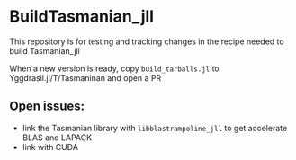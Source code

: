 # BuildTasmanian_jll

This repository is for testing and tracking changes in the recipe needed to build Tasmanian_jll

When a new version is ready, copy `build_tarballs.jl` to Yggdrasil.jl/T/Tasmaninan and open a PR

## Open issues:
- link the Tasmanian library with `libblastrampoline_jll` to get accelerate BLAS and LAPACK
- link with CUDA

